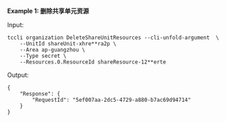 **Example 1: 删除共享单元资源**



Input: 

```
tccli organization DeleteShareUnitResources --cli-unfold-argument  \
    --UnitId shareUnit-xhre**ra2p \
    --Area ap-guangzhou \
    --Type secret \
    --Resources.0.ResourceId shareResource-12**erte
```

Output: 
```
{
    "Response": {
        "RequestId": "5ef007aa-2dc5-4729-a880-b7ac69d94714"
    }
}
```

